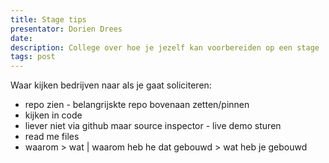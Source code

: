```yaml
---
title: Stage tips
presentator: Dorien Drees
date: 
description: College over hoe je jezelf kan voorbereiden op een stage
tags: post
---
```


Waar kijken bedrijven naar als je gaat soliciteren:

- repo zien - belangrijskte repo bovenaan zetten/pinnen
- kijken in code
- liever niet via github maar source inspector - live demo sturen
- read me files
- waarom > wat | waarom heb he dat gebouwd > wat heb je gebouwd
